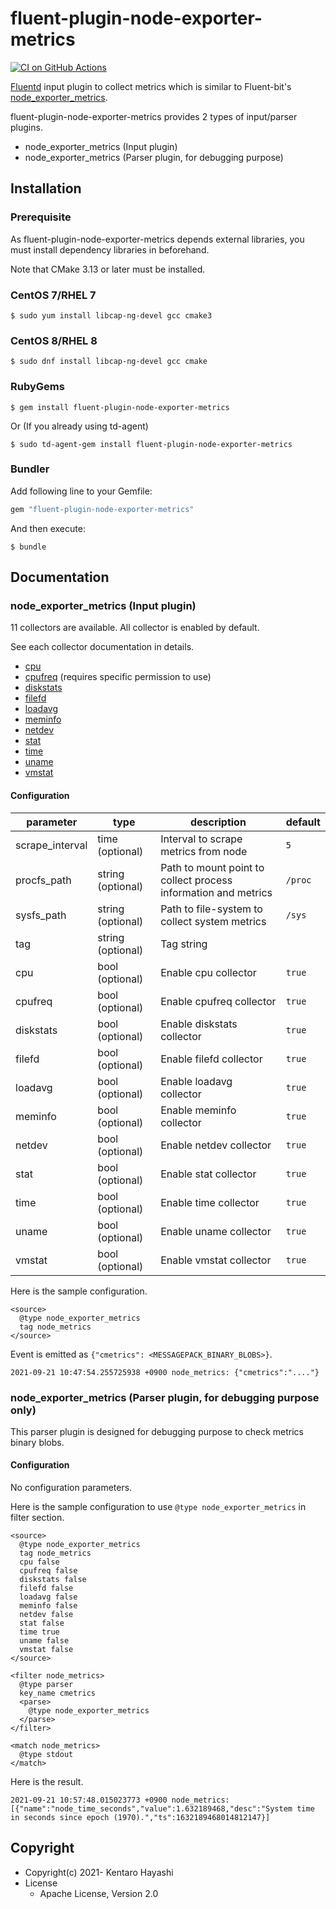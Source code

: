 # fluent-plugin-node-exporter-metrics

[![CI on GitHub Actions](https://github.com/fluent-plugins-nursery/fluent-plugin-node-exporter-metrics/actions/workflows/linux-test.yaml/badge.svg)](https://github.com/fluent-plugins-nursery/fluent-plugin-node-exporter-metrics/actions/workflows/linux-test.yaml)

[Fluentd](https://fluentd.org/) input plugin to collect metrics which is similar to Fluent-bit's [node_exporter_metrics](https://docs.fluentbit.io/manual/pipeline/inputs/node-exporter-metrics).


fluent-plugin-node-exporter-metrics provides 2 types of input/parser plugins.

* node_exporter_metrics (Input plugin)
* node_exporter_metrics (Parser plugin, for debugging purpose)

## Installation

### Prerequisite

As fluent-plugin-node-exporter-metrics depends external libraries,
you must install dependency libraries in beforehand.

Note that CMake 3.13 or later must be installed.

### CentOS 7/RHEL 7

```
$ sudo yum install libcap-ng-devel gcc cmake3
```

### CentOS 8/RHEL 8

```
$ sudo dnf install libcap-ng-devel gcc cmake
```


### RubyGems

```
$ gem install fluent-plugin-node-exporter-metrics
```

Or (If you already using td-agent)

```
$ sudo td-agent-gem install fluent-plugin-node-exporter-metrics
```

### Bundler

Add following line to your Gemfile:

```ruby
gem "fluent-plugin-node-exporter-metrics"
```

And then execute:

```
$ bundle
```

## Documentation

### node_exporter_metrics (Input plugin)

11 collectors are available.
All collector is enabled by default.

See each collector documentation in details.

* [cpu](docs/cpu.md)
* [cpufreq](docs/cpufreq.md) (requires specific permission to use)
* [diskstats](docs/diskstats.md)
* [filefd](docs/filefd.md)
* [loadavg](docs/loadavg.md)
* [meminfo](docs/meminfo.md)
* [netdev](docs/netdev.md)
* [stat](docs/stat.md)
* [time](docs/time.md)
* [uname](docs/uname.md)
* [vmstat](docs/vmstat.md)

#### Configuration

| parameter       | type              | description                                                    | default |
|-----------------|-------------------|----------------------------------------------------------------|---------|
| scrape_interval | time (optional)   | Interval to scrape metrics from node                           | `5`     |
| procfs_path     | string (optional) | Path to mount point to collect process information and metrics | `/proc` |
| sysfs_path      | string (optional) | Path to file-system to collect system metrics                  | `/sys`  |
| tag             | string (optional) | Tag string                                                     |         |
| cpu             | bool (optional)   | Enable cpu collector                                           | `true`  |
| cpufreq         | bool (optional)   | Enable cpufreq collector                                       | `true`  |
| diskstats       | bool (optional)   | Enable diskstats collector                                     | `true`  |
| filefd          | bool (optional)   | Enable filefd collector                                        | `true`  |
| loadavg         | bool (optional)   | Enable loadavg collector                                       | `true`  |
| meminfo         | bool (optional)   | Enable meminfo collector                                       | `true`  |
| netdev          | bool (optional)   | Enable netdev collector                                        | `true`  |
| stat            | bool (optional)   | Enable stat collector                                          | `true`  |
| time            | bool (optional)   | Enable time collector                                          | `true`  |
| uname           | bool (optional)   | Enable uname collector                                         | `true`  |
| vmstat          | bool (optional)   | Enable vmstat collector                                        | `true`  |

Here is the sample configuration.

```
<source>
  @type node_exporter_metrics
  tag node_metrics
</source>
```

Event is emitted as `{"cmetrics": <MESSAGEPACK_BINARY_BLOBS>}`.

```
2021-09-21 10:47:54.255725938 +0900 node_metrics: {"cmetrics":"...."}
```

### node_exporter_metrics (Parser plugin, for debugging purpose only)

This parser plugin is designed for debugging purpose to check metrics binary blobs.

#### Configuration

No configuration parameters.

Here is the sample configuration to use `@type node_exporter_metrics` in filter section.

```
<source>
  @type node_exporter_metrics
  tag node_metrics
  cpu false
  cpufreq false
  diskstats false
  filefd false
  loadavg false
  meminfo false
  netdev false
  stat false
  time true
  uname false
  vmstat false
</source>

<filter node_metrics>
  @type parser
  key_name cmetrics
  <parse>
    @type node_exporter_metrics
  </parse>
</filter>

<match node_metrics>
  @type stdout
</match>
```

Here is the result.

```
2021-09-21 10:57:48.015023773 +0900 node_metrics: [{"name":"node_time_seconds","value":1.632189468,"desc":"System time in seconds since epoch (1970).","ts":1632189468014812147}]
```

## Copyright

* Copyright(c) 2021- Kentaro Hayashi
* License
  * Apache License, Version 2.0
